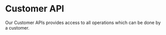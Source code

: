 # Customer API

Our Customer APIs provides access to all operations which can be done by a customer.